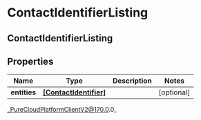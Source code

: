 # ContactIdentifierListing

## ContactIdentifierListing

## Properties

|Name | Type | Description | Notes|
|------------ | ------------- | ------------- | -------------|
| **entities** | [**[ContactIdentifier]**]([ContactIdentifier]) |  | [optional] |



_PureCloudPlatformClientV2@170.0.0_
